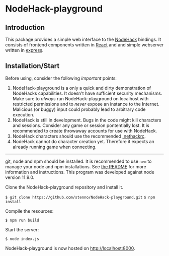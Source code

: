 # NodeHack-playground

## Introduction

This package provides a simple web interface to the [NodeHack](https://github.com/stenno/nodehack) bindings.
It consists of frontend components written in [React](https://github.com/facebook/react) and and simple webserver written in [express](https://github.com/expressjs/express).

## Installation/Start

Before using, consider the following *important* points:

1. NodeHack-playground is a only a quick and dirty demonstration of NodeHacks capabilities. It doesn't have sufficient security mechanisms. Make sure to *always* run NodeHack-playground on localhost with restricted permissions and to *never* expose an instance to the Internet. Malicious (or buggy) input could probably lead to arbitrary code execution.
2. NodeHack is still in development. Bugs in the code might kill characters and sessions. Consider any game or session pontentially lost. It is recommended to create throwaway accounts for use with NodeHack.
3. NodeHack characters should use the recommended [.nethackrc](https://github.com/stenno/nodehack/.nethackrc).
4. NodeHack cannot do character creation yet. Therefore it expects an already running game when connecting.

---

git, node and npm should be installed. It is recommended to use `nvm` to manage your node and npm installations. See [the README](https://github.com/creationix/nvm/blob/master/README.md) for more information and instructions. This program was developed against node version 11.9.0.

Clone the NodeHack-playground repository and install it.

`$ git clone https://github.com/stenno/NodeHack-playground.git`
`$ npm install`

Compile the resources:

`$ npm run build`

Start the server:

`$ node index.js`

NodeHack-playground is now hosted on [http://localhost:8000](http://localhost:8000).

